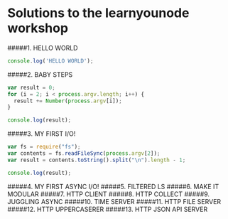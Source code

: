 # Solutions to the learnyounode workshop

#####1. HELLO WORLD
```JavaScript
console.log('HELLO WORLD');
```

#####2. BABY STEPS
```JavaScript
var result = 0;
for (i = 2; i < process.argv.length; i++) {
  result += Number(process.argv[i]);
}

console.log(result);
```

#####3. MY FIRST I/O!
```JavaScript
var fs = require("fs");
var contents = fs.readFileSync(process.argv[2]);
var result = contents.toString().split("\n").length - 1;

console.log(result);
```

#####4. MY FIRST ASYNC I/O!
#####5. FILTERED LS
#####6. MAKE IT MODULAR
#####7. HTTP CLIENT
#####8. HTTP COLLECT
#####9. JUGGLING ASYNC
#####10. TIME SERVER
#####11. HTTP FILE SERVER
#####12. HTTP UPPERCASERER
#####13. HTTP JSON API SERVER
